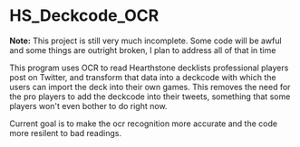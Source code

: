 # HS_Deckcode_OCR

**Note:** This project is still very much incomplete. Some code will be awful and some things are outright broken, I plan to address all of that in time

This program uses OCR to read Hearthstone decklists professional players post on Twitter, and transform that data into a deckcode with which the users can import the deck into their own games. This removes the need for the pro players to add the deckcode into their tweets, something that some players won't even bother to do right now.

Current goal is to make the ocr recognition more accurate and the code more resilent to bad readings.
